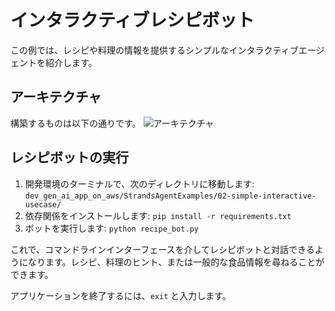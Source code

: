 # インタラクティブレシピボット

この例では、レシピや料理の情報を提供するシンプルなインタラクティブエージェントを紹介します。

## アーキテクチャ
構築するものは以下の通りです。
![アーキテクチャ](../images/interactive_recipe_agent.png)

## レシピボットの実行

1. 開発環境のターミナルで、次のディレクトリに移動します: `dev_gen_ai_app_on_aws/StrandsAgentExamples/02-simple-interactive-usecase/`
2. 依存関係をインストールします: `pip install -r requirements.txt`
3. ボットを実行します: `python recipe_bot.py`

これで、コマンドラインインターフェースを介してレシピボットと対話できるようになります。レシピ、料理のヒント、または一般的な食品情報を尋ねることができます。

アプリケーションを終了するには、`exit` と入力します。
